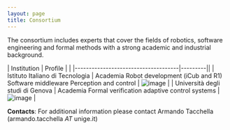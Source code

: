 ```yaml
---
layout: page
title: Consortium
---
```


The consortium  includes experts that cover the fields of robotics, software engineering and
formal methods with a strong academic and industrial background.

| Institution                         | Profile |   |
|-------------------------------------|---------||
| Istituto Italiano di Tecnologia     | Academia Robot development (iCub and R1) Software middleware Perception and control        | ![image](https://user-images.githubusercontent.com/8132627/56350030-209da080-61ca-11e9-96ef-2b2bd38e5b56.png) |
| Università degli studi di Genova    | Academia Formal verification adaptive control systems     |  ![image](https://user-images.githubusercontent.com/8132627/56350056-2bf0cc00-61ca-11e9-8ae8-07bbe2bcc210.png) |



**Contacts**:
 For additional information please contact Armando Tacchella (armando.tacchella _AT_ unige.it)
